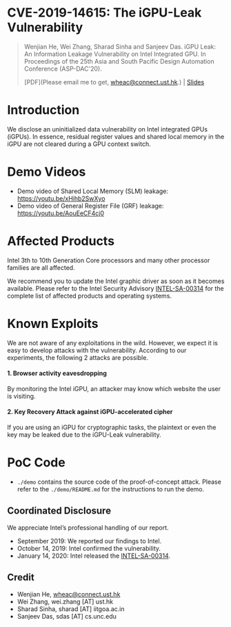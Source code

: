 CVE-2019-14615: The iGPU-Leak Vulnerability
========

> Wenjian He, Wei Zhang, Sharad Sinha and Sanjeev Das. iGPU Leak: An Information Leakage Vulnerability on Intel Integrated GPU. In Proceedings of the 25th Asia and South Pacific Design Automation Conference (ASP-DAC'20).
> 
> [PDF](Please email me to get, wheac@connect.ust.hk.) |
> [Slides](https://github.com/HE-Wenjian/iGPU-Leak/blob/master/iGPU-Leak_Slides.pdf)


# Introduction

We disclose an uninitialized data vulnerability on Intel integrated GPUs (iGPUs).
In essence, residual register values and shared local memory in the iGPU are not cleared during a GPU context switch.


# Demo Videos

* Demo video of Shared Local Memory (SLM) leakage: https://youtu.be/xHihb2SwXyo
* Demo video of General Register File (GRF) leakage: https://youtu.be/AouEeCF4cj0


# Affected Products

Intel 3th to 10th Generation Core processors and many other processor families are all affected. 

We recommend you to update the Intel graphic driver as soon as it becomes available. Please refer to the Intel Security Advisory [INTEL-SA-00314](https://www.intel.com/content/www/us/en/security-center/advisory/intel-sa-00314.html) for the complete list of affected products and operating systems.

# Known Exploits

We are not aware of any exploitations in the wild.
However, we expect it is easy to develop attacks with the vulnerability.
According to our experiments, the following 2 attacks are possible. 

#### 1. Browser activity eavesdropping

By monitoring the Intel iGPU, an attacker may know which website the user is visiting.

#### 2. Key Recovery Attack against iGPU-accelerated cipher

If you are using an iGPU for cryptographic tasks, the plaintext or even the key may be leaked due to the iGPU-Leak vulnerability.


# PoC Code

* `./demo` contains the source code of the proof-of-concept attack. Please refer to the `./demo/README.md` for the instructions to run the demo.


## Coordinated Disclosure

We appreciate Intel’s professional handling of our report.

* September 2019: We reported our findings to Intel.
* October 14, 2019: Intel confirmed the vulnerability.
* January 14, 2020: Intel released the [INTEL-SA-00314](https://www.intel.com/content/www/us/en/security-center/advisory/intel-sa-00314.html).

## Credit
* Wenjian He, wheac@connect.ust.hk
* Wei Zhang, wei.zhang [AT] ust.hk
* Sharad Sinha, sharad [AT] iitgoa.ac.in
* Sanjeev Das, sdas [AT] cs.unc.edu

